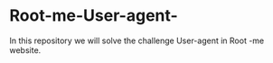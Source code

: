 # Root-me-User-agent-
In this repository we will solve the challenge User-agent  in Root -me website.
